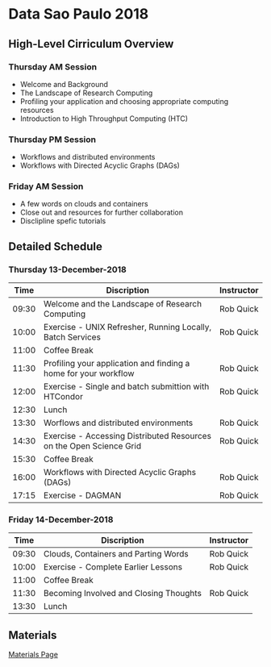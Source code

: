 # Data Sao Paulo 2018

## High-Level Cirriculum Overview

### Thursday AM Session

   * Welcome and Background
   * The Landscape of Research Computing
   * Profiling your application and choosing appropriate computing resources
   * Introduction to High Throughput Computing (HTC)
   
### Thursday PM Session

   * Workflows and distributed environments
   * Workflows with Directed Acyclic Graphs (DAGs)
   
### Friday AM Session

   * A few words on clouds and containers
   * Close out and resources for further collaboration
   * Disclipline spefic tutorials
   
## Detailed Schedule

### Thursday 13-December-2018

| Time  | Discription                                                         | Instructor       |
|-------|---------------------------------------------------------------------|------------------|
| 09:30 | Welcome and the Landscape of Research Computing                     | Rob Quick        |
| 10:00 | Exercise - UNIX Refresher, Running Locally, Batch Services          | Rob Quick        |
| 11:00 | Coffee Break                                                        |                  |
| 11:30 | Profiling your application and finding a home for your workflow     | Rob Quick        |
| 12:00 | Exercise - Single and batch submittion with HTCondor                | Rob Quick        |
| 12:30 | Lunch                                                               |                  |
| 13:30 | Worflows and distributed environments                               | Rob Quick        |
| 14:30 | Exercise - Accessing Distributed Resources on the Open Science Grid | Rob Quick        |
| 15:30 | Coffee Break                                                        |                  |
| 16:00 | Workflows with Directed Acyclic Graphs (DAGs)                       | Rob Quick        |
| 17:15 | Exercise - DAGMAN                                                   | Rob Quick        |

### Friday 14-December-2018

| Time  | Discription                                                         | Instructor       |
|-------|---------------------------------------------------------------------|------------------|
| 09:30 | Clouds, Containers and Parting Words                                | Rob Quick        |
| 10:00 | Exercise - Complete Earlier Lessons                                 | Rob Quick        |
| 11:00 | Coffee Break                                                        |                  |
| 11:30 | Becoming Involved and Closing Thoughts                              | Rob Quick        |
| 13:30 | Lunch                                                               |                  |

## Materials

[Materials Page](/DataSaoPaulo2018/Materials)
